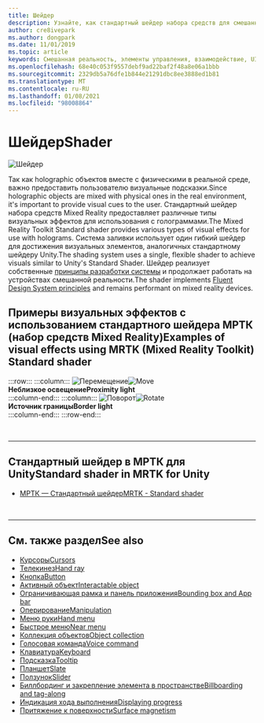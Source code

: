 ```yaml
---
title: Шейдер
description: Узнайте, как стандартный шейдер набора средств для смешанной реальности предоставляет различные типы визуальных эффектов, которые можно использовать с голограммами в приложениях смешанной реальности.
author: cre8ivepark
ms.author: dongpark
ms.date: 11/01/2019
ms.topic: article
keywords: Смешанная реальность, элементы управления, взаимодействие, UI, UX, шейдер, гарнитура смешанной реальности, гарнитура Windows Mixed Reality, гарнитура виртуальной реальности, HoloLens, МРТК, набор средств смешанной реальности, визуальные эффекты
ms.openlocfilehash: 68e40c053f9557debf9ad22baf2f48a8e06a1bbb
ms.sourcegitcommit: 2329db5a76dfe1b844e21291dbc8ee3888ed1b81
ms.translationtype: MT
ms.contentlocale: ru-RU
ms.lasthandoff: 01/08/2021
ms.locfileid: "98008864"
---
```

# <a name="shader"></a><span data-ttu-id="2dc92-104">Шейдер</span><span class="sxs-lookup"><span data-stu-id="2dc92-104">Shader</span></span>

![Шейдер](images/UX_Hero_StandardShader.jpg)

<span data-ttu-id="2dc92-106">Так как holographic объектов вместе с физическими в реальной среде, важно предоставить пользователю визуальные подсказки.</span><span class="sxs-lookup"><span data-stu-id="2dc92-106">Since holographic objects are mixed with physical ones in the real environment, it's important to provide visual cues to the user.</span></span> <span data-ttu-id="2dc92-107">Стандартный шейдер набора средств Mixed Reality предоставляет различные типы визуальных эффектов для использования с голограммами.</span><span class="sxs-lookup"><span data-stu-id="2dc92-107">The Mixed Reality Toolkit Standard shader provides various types of visual effects for use with holograms.</span></span> <span data-ttu-id="2dc92-108">Система заливки использует один гибкий шейдер для достижения визуальных элементов, аналогичных стандартному шейдеру Unity.</span><span class="sxs-lookup"><span data-stu-id="2dc92-108">The shading system uses a single, flexible shader to achieve visuals similar to Unity's Standard Shader.</span></span> <span data-ttu-id="2dc92-109">Шейдер реализует собственные [принципы разработки системы](https://www.microsoft.com/design/fluent/#/) и продолжает работать на устройствах смешанной реальности.</span><span class="sxs-lookup"><span data-stu-id="2dc92-109">The shader implements [Fluent Design System principles](https://www.microsoft.com/design/fluent/#/) and remains performant on mixed reality devices.</span></span>
<br>

## <a name="examples-of-visual-effects-using-mrtk-mixed-reality-toolkit-standard-shader"></a><span data-ttu-id="2dc92-110">Примеры визуальных эффектов с использованием стандартного шейдера МРТК (набор средств Mixed Reality)</span><span class="sxs-lookup"><span data-stu-id="2dc92-110">Examples of visual effects using MRTK (Mixed Reality Toolkit) Standard shader</span></span> 
:::row:::
    :::column:::
       <span data-ttu-id="2dc92-111">![Перемещение](images/UX_Button_Affordance_ProximityLight.jpg)</span><span class="sxs-lookup"><span data-stu-id="2dc92-111">![Move](images/UX_Button_Affordance_ProximityLight.jpg)</span></span><br>
       <span data-ttu-id="2dc92-112">**Неблизкое освещение**</span><span class="sxs-lookup"><span data-stu-id="2dc92-112">**Proximity light**</span></span><br>
    :::column-end:::
    :::column:::
       <span data-ttu-id="2dc92-113">![Поворот](images/UX_Button_Affordance_FocusHighlight.jpg)</span><span class="sxs-lookup"><span data-stu-id="2dc92-113">![Rotate](images/UX_Button_Affordance_FocusHighlight.jpg)</span></span><br>
        <span data-ttu-id="2dc92-114">**Источник границы**</span><span class="sxs-lookup"><span data-stu-id="2dc92-114">**Border light**</span></span><br>
    :::column-end:::
:::row-end:::

<br>

---

## <a name="standard-shader-in-mrtk-for-unity"></a><span data-ttu-id="2dc92-115">Стандартный шейдер в МРТК для Unity</span><span class="sxs-lookup"><span data-stu-id="2dc92-115">Standard shader in MRTK for Unity</span></span>

* [<span data-ttu-id="2dc92-116">МРТК — Стандартный шейдер</span><span class="sxs-lookup"><span data-stu-id="2dc92-116">MRTK - Standard shader</span></span>](https://microsoft.github.io/MixedRealityToolkit-Unity/Documentation/README_MRTKStandardShader.html)

<br>

---

## <a name="see-also"></a><span data-ttu-id="2dc92-117">См. также раздел</span><span class="sxs-lookup"><span data-stu-id="2dc92-117">See also</span></span>

* [<span data-ttu-id="2dc92-118">Курсоры</span><span class="sxs-lookup"><span data-stu-id="2dc92-118">Cursors</span></span>](cursors.md)
* [<span data-ttu-id="2dc92-119">Телекинез</span><span class="sxs-lookup"><span data-stu-id="2dc92-119">Hand ray</span></span>](point-and-commit.md)
* [<span data-ttu-id="2dc92-120">Кнопка</span><span class="sxs-lookup"><span data-stu-id="2dc92-120">Button</span></span>](button.md)
* [<span data-ttu-id="2dc92-121">Активный объект</span><span class="sxs-lookup"><span data-stu-id="2dc92-121">Interactable object</span></span>](interactable-object.md)
* [<span data-ttu-id="2dc92-122">Ограничивающая рамка и панель приложения</span><span class="sxs-lookup"><span data-stu-id="2dc92-122">Bounding box and App bar</span></span>](app-bar-and-bounding-box.md)
* [<span data-ttu-id="2dc92-123">Оперирование</span><span class="sxs-lookup"><span data-stu-id="2dc92-123">Manipulation</span></span>](direct-manipulation.md)
* [<span data-ttu-id="2dc92-124">Меню руки</span><span class="sxs-lookup"><span data-stu-id="2dc92-124">Hand menu</span></span>](hand-menu.md)
* [<span data-ttu-id="2dc92-125">Быстрое меню</span><span class="sxs-lookup"><span data-stu-id="2dc92-125">Near menu</span></span>](near-menu.md)
* [<span data-ttu-id="2dc92-126">Коллекция объектов</span><span class="sxs-lookup"><span data-stu-id="2dc92-126">Object collection</span></span>](object-collection.md)
* [<span data-ttu-id="2dc92-127">Голосовая команда</span><span class="sxs-lookup"><span data-stu-id="2dc92-127">Voice command</span></span>](voice-input.md)
* [<span data-ttu-id="2dc92-128">Клавиатура</span><span class="sxs-lookup"><span data-stu-id="2dc92-128">Keyboard</span></span>](keyboard.md)
* [<span data-ttu-id="2dc92-129">Подсказка</span><span class="sxs-lookup"><span data-stu-id="2dc92-129">Tooltip</span></span>](tooltip.md)
* [<span data-ttu-id="2dc92-130">Планшет</span><span class="sxs-lookup"><span data-stu-id="2dc92-130">Slate</span></span>](slate.md)
* [<span data-ttu-id="2dc92-131">Ползунок</span><span class="sxs-lookup"><span data-stu-id="2dc92-131">Slider</span></span>](slider.md)
* [<span data-ttu-id="2dc92-132">Биллбординг и закрепление элемента в пространстве</span><span class="sxs-lookup"><span data-stu-id="2dc92-132">Billboarding and tag-along</span></span>](billboarding-and-tag-along.md)
* [<span data-ttu-id="2dc92-133">Индикация хода выполнения</span><span class="sxs-lookup"><span data-stu-id="2dc92-133">Displaying progress</span></span>](progress.md)
* [<span data-ttu-id="2dc92-134">Притяжение к поверхности</span><span class="sxs-lookup"><span data-stu-id="2dc92-134">Surface magnetism</span></span>](surface-magnetism.md)
